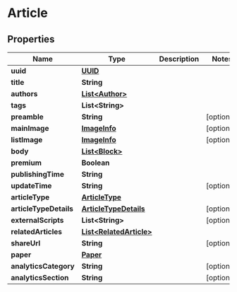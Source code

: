 

# Article

## Properties

Name | Type | Description | Notes
------------ | ------------- | ------------- | -------------
**uuid** | [**UUID**](UUID.md) |  | 
**title** | **String** |  | 
**authors** | [**List&lt;Author&gt;**](Author.md) |  | 
**tags** | **List&lt;String&gt;** |  | 
**preamble** | **String** |  |  [optional]
**mainImage** | [**ImageInfo**](ImageInfo.md) |  |  [optional]
**listImage** | [**ImageInfo**](ImageInfo.md) |  |  [optional]
**body** | [**List&lt;Block&gt;**](Block.md) |  | 
**premium** | **Boolean** |  | 
**publishingTime** | **String** |  | 
**updateTime** | **String** |  |  [optional]
**articleType** | [**ArticleType**](ArticleType.md) |  | 
**articleTypeDetails** | [**ArticleTypeDetails**](ArticleTypeDetails.md) |  |  [optional]
**externalScripts** | **List&lt;String&gt;** |  |  [optional]
**relatedArticles** | [**List&lt;RelatedArticle&gt;**](RelatedArticle.md) |  | 
**shareUrl** | **String** |  |  [optional]
**paper** | [**Paper**](Paper.md) |  | 
**analyticsCategory** | **String** |  |  [optional]
**analyticsSection** | **String** |  |  [optional]




